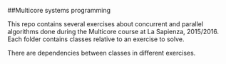 ##Multicore systems programming

This repo contains several exercises about concurrent and parallel algorithms done during the Multicore course at La Sapienza,
2015/2016. Each folder contains classes relative to an exercise to solve.

There are dependencies between classes in different exercises.
